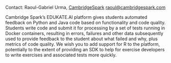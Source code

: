 Contact: Raoul-Gabriel Urma, [CambridgeSpark](CambridgeSpark "wikilink")
<raoul@cambridgespark.com>

Cambridge Spark’s EDUKATE.AI platform gives students automated feedback
on Python and Java code based on functionality and code quality.
Students write code and submit it for processing by a set of tests
running in Docker containers, resulting in errors, failures and other
data subsequently used to provide feedback to the student about what
failed and why, plus metrics of code quality. We wish you to add support
for R to the platform, potentially to the extent of providing an SDK to
help for exercise developers to write exercises and associated tests
more quickly.
